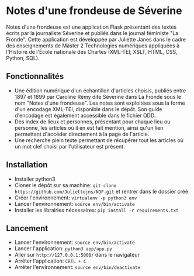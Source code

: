 # Notes d'une frondeuse de Séverine
Notes d'une frondeuse est une application Flask présentant des textes écrits par la journaliste Séverine et publiés dans le journal féministe "La Fronde". Cette application est développée par Juliette Janes dans le cadre des enseignements de Master 2 Technologies numériques appliquées à l'Histoire de l'École nationale des Chartes (XML-TEI, XSLT, HTML, CSS, Python, SQL).

## Fonctionnalités
  - Une édition numérique d'un échantillon d'articles choisis, publiés entre 1897 et 1899 par Caroline Rémy dite Séverine dans La Fronde sous le nom "Notes d'une frondeuse". Les notes sont exploitées sous la forme d'un encodage XML-TEI, disponible dans le dépôt. Son guide d'encodage est également accessible dans le fichier ODD.
  - Des index de lieux et personnes, présentant pour chaque lieu ou personne, les articles où il en est fait mention, ainsi qu'un lien permettant d'accéder directement à la page de l'article.
  - Une recherche plein texte permettant de récupérer tout les articles où un mot clef choisi par l'utilisateur est présent.

## Installation
  - Installer python3
  - Cloner le dépôt sur sa machine: ```git clone https://github.com/Juliettejns/NDF.git``` et rentrer dans le dossier créé
  - Créer l'environnement: ```virtualenv -p python3 env```
  - Lancer l'environnement: ```source env/bin/activate```
  - Installer les librairies nécessaires: ```pip install -r requirements.txt```

## Lancement
  - Lancer l'environnement: ```source env/bin/activate```
  - Lancer l'application: ```python3 app/app.py```
  - Aller sur ```http://127.0.0.1:5000/``` dans le navigateur
  - Arrêter l'application: ```CRTL + C```
  - Arrêter l'environnement: ```source env/bin/deactivate```
